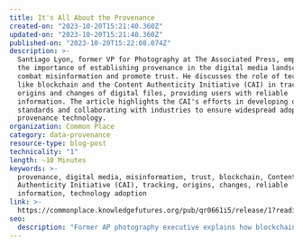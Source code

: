 ```yaml
---
title: It's All About the Provenance
created-on: "2023-10-20T15:21:40.360Z"
updated-on: "2023-10-20T15:21:40.360Z"
published-on: "2023-10-20T15:22:08.074Z"
description: >-
  Santiago Lyon, former VP for Photography at The Associated Press, emphasizes
  the importance of establishing provenance in the digital media landscape to
  combat misinformation and promote trust. He discusses the role of technologies
  like blockchain and the Content Authenticity Initiative (CAI) in tracking the
  origins and changes of digital files, providing users with reliable
  information. The article highlights the CAI's efforts in developing open
  standards and collaborating with industries to ensure widespread adoption of
  provenance technology.
organization: Common Place
category: data-provenance
resource-type: blog-post
technicality: "1"
length: ~10 Minutes
keywords: >-
  provenance, digital media, misinformation, trust, blockchain, Content
  Authenticity Initiative (CAI), tracking, origins, changes, reliable
  information, technology adoption
link: >-
  https://commonplace.knowledgefutures.org/pub/qr0661i5/release/1?readingCollection=54d28214
seo:
  description: "Former AP photography executive explains how blockchain and the Content Authenticity Initiative are fighting misinformation by establishing verifiable digital media provenance and tracking."
---
```

